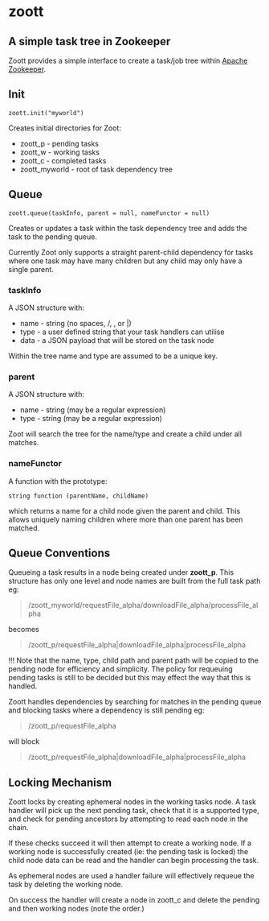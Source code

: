 zoott
=====

A simple task tree in Zookeeper
-------------------------------

Zoott provides a simple interface to create a task/job tree within [Apache Zookeeper](http://http://zookeeper.apache.org/).

 
Init
----

    zoott.init("myworld")

Creates initial directories for Zoot:

* zoott_p - pending tasks
* zoott_w - working tasks
* zoott_c - completed tasks
* zoott_myworld - root of task dependency tree

Queue
-----

    zoott.queue(taskInfo, parent = null, nameFunctor = null)

Creates or updates a task within the task dependency tree and adds the task to the pending queue.

Currently Zoot only supports a straight parent-child dependency for tasks where one task may have many children
but any child may only have a single parent.

### taskInfo
A JSON structure with:

* name - string (no spaces, /, \, or |)
* type - a user defined string that your task handlers can utilise
* data - a JSON payload that will be stored on the task node

Within the tree name and type are assumed to be a unique key.

### parent
A JSON structure with:

* name - string (may be a regular expression)
* type - string (may be a regular expression)

Zoot will search the tree for the name/type and create a child under all matches.

### nameFunctor
A function with the prototype:

    string function (parentName, childName)

which returns a name for a child node given the parent and child.
This allows uniquely naming children where more than one parent has been matched.

Queue Conventions
-----------------

Queueing a task results in a node being created under __zoott_p__. This structure has only one level and node names are
built from the full task path eg:

> /zoott_myworld/requestFile_alpha/downloadFile_alpha/processFile_alpha

becomes

> /zoott_p/requestFile_alpha|downloadFile_alpha|processFile_alpha

!!! Note that the name, type, child path and parent path will be copied to the pending node for efficiency and simplicity. The 
policy for requeuing pending tasks is still to be decided but this may effect the way that this is handled.

Zoott handles dependencies by searching for matches in the pending queue and blocking tasks where a dependency is still
pending eg:

> /zoott_p/requestFile_alpha

will block

> /zoott_p/requestFile_alpha|downloadFile_alpha|processFile_alpha

Locking Mechanism
-----------------

Zoott locks by creating ephemeral nodes in the working tasks node. A task handler will pick up the next pending task,
check that it is a supported type, and check for pending ancestors by attempting to read each node in the chain.

If these checks succeed it will then attempt to create a working node. If a working node is successfully created 
(ie: the pending task is locked) the child node data can be read and the handler can begin processing the task.

As ephemeral nodes are used a handler failure will effectively requeue the task by deleting the working node.

On success the handler will create a node in zoott_c and delete the pending and then working nodes (note the order.)

